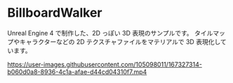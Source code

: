 # BillboardWalker

Unreal Engine 4 で制作した、2D っぽい 3D 表現のサンプルです。
タイルマップやキャラクターなどの 2D テクスチャファイルをマテリアルで 3D 表現化しています。

https://user-images.githubusercontent.com/105098011/167327314-b060d0a8-8936-4c1a-afae-d44cd04310f7.mp4

